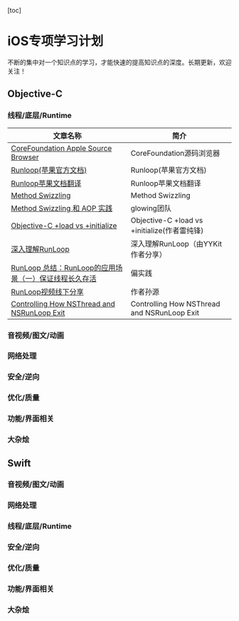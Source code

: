 
[toc]

# iOS专项学习计划

不断的集中对一个知识点的学习，才能快速的提高知识点的深度。长期更新，欢迎关注！

## Objective-C

### 线程/底层/Runtime

文章名称 | 简介 |
----|------|
[CoreFoundation Apple Source Browser](https://opensource.apple.com/tarballs/CF/) |  CoreFoundation源码浏览器  |
[Runloop(苹果官方文档)](https://developer.apple.com/library/content/documentation/Cocoa/Conceptual/Multithreading/RunLoopManagement/RunLoopManagement.html#//apple_ref/doc/uid/10000057i-CH16-SW1) | Runloop(苹果官方文档)
[Runloop苹果文档翻译](http://blog.sina.com.cn/s/blog_4cd8dd130101ntiy.html) | Runloop苹果文档翻译
[Method Swizzling](http://nshipster.com/method-swizzling/) | Method Swizzling
[Method Swizzling 和 AOP 实践](http://tech.glowing.com/cn/method-swizzling-aop/) | glowing团队
[Objective-C +load vs +initialize](http://blog.leichunfeng.com/blog/2015/05/02/objective-c-plus-load-vs-plus-initialize/) | Objective-C +load vs +initialize(作者雷纯锋)
[深入理解RunLoop](http://blog.ibireme.com/2015/05/18/runloop/) | 深入理解RunLoop（由YYKit作者分享）
[RunLoop 总结：RunLoop的应用场景（一）保证线程长久存活](http://www.jianshu.com/p/902741bcf707) | 偏实践
[RunLoop视频线下分享](http://v.youku.com/v_show/id_XODgxODkzODI0.html) | 作者孙源
[Controlling How NSThread and NSRunLoop Exit](http://shaheengandhi.com/controlling-thread-exit/) | Controlling How NSThread and NSRunLoop Exit

### 音视频/图文/动画

### 网络处理

### 安全/逆向

### 优化/质量

### 功能/界面相关

### 大杂烩

## Swift

### 音视频/图文/动画

### 网络处理

### 线程/底层/Runtime

### 安全/逆向

### 优化/质量

### 功能/界面相关

### 大杂烩
